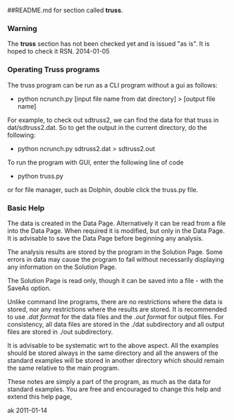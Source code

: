 ﻿##README.md for section called **truss**.

### Warning

The **truss** section has not been checked yet and is issued "as is". It is hoped to check it RSN. 2014-01-05 

### Operating Truss programs

The truss program can be run as a CLI program without a gui as follows:

*    python ncrunch.py [input file name from dat directory] > [output file name]

For example, to check out sdtruss2, we can find the data for that truss in
dat/sdtruss2.dat. So to get the output in the current directory, do the following:

*    python ncrunch.py  sdtruss2.dat > sdtruss2.out

To run the program with GUI, enter the following line of code

*    python truss.py

or for file manager, such as Dolphin, double click the truss.py file.    

### Basic Help

The data is created in the Data Page. Alternatively it can be read from a file into the Data Page.  When required it is modified, but only in the Data Page. It is advisable to save the Data Page before beginning any analysis.

The analysis results are stored by the program in the Solution Page.  Some errors in data may cause the program to fail without necessarily displaying any information on the Solution Page.

The Solution Page is read only, though it can be saved into a file - with the SaveAs option.

Unlike command line programs, there are no restrictions where the data is stored, nor any restrictions where the results are stored. It is recommended to use *.dat format* for the data files and the *.out format* for output files. For consistency, all data files are stored in the ./dat subdirectory and all output files are stored in ./out subdirectory.

It is advisable to be systematic wrt to the above aspect.  All the examples should be stored always in the same directory and all the answers of the standard examples will be stored in another directory which should remain the same relative to the main program.

These notes are simply a part of the program, as much as the data for standard examples.  You are free and encouraged to change this help and extend this help page,

ak 2011-01-14
